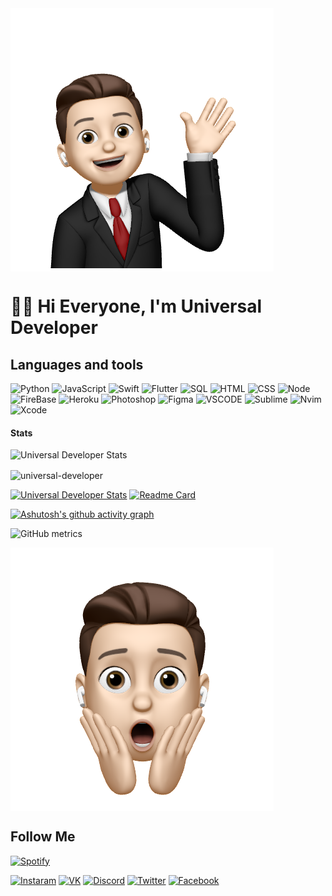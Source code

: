 <img align="center" src="https://github.com/universal-developer/universal-developer/blob/not-main/assets/hello.jpg">

# 👋🏻 Hi Everyone, I'm Universal Developer 

## Languages and tools
![Python](https://img.shields.io/badge/-Python-292C34?style=for-the-badge&logo=python&logoColor=85C1E9) ![JavaScript](https://img.shields.io/badge/-JavaScript-292C34?style=for-the-badge&logo=javascript&logoColor=gold) ![Swift](https://img.shields.io/badge/-Swift-292C34?style=for-the-badge&logo=swift&logoColor=orange) ![Flutter](https://img.shields.io/badge/Flutter-292C34?style=for-the-badge&logo=Flutter&logoColor=47c5fb) ![SQL](https://img.shields.io/badge/-SQL-292C34?style=for-the-badge&logo=MYSQL) ![HTML](https://img.shields.io/badge/-HTML-292C34?style=for-the-badge&logo=HTML5) ![CSS](https://img.shields.io/badge/-CSS-292C34?style=for-the-badge&logo=CSS3&logoColor=264de4) ![Node](https://img.shields.io/badge/-Node-292C34?style=for-the-badge&logo=Node.js) ![FireBase](https://img.shields.io/badge/-FireBase-292C34?style=for-the-badge&logo=FireBase&logoColor) ![Heroku](https://img.shields.io/badge/-Heroku-292C34?style=for-the-badge&logo=Heroku&logoColor=6762a6) ![Photoshop](https://img.shields.io/badge/-PS-292C34?style=for-the-badge&logo=AdobePhotoshop&logoColor=40D0FB) ![Figma](https://img.shields.io/badge/-Figma-292C34?style=for-the-badge&logo=Figma&logoColor=90B56E) ![VSCODE](https://img.shields.io/badge/-VSCODE-292C34?style=for-the-badge&logo=VisualStudioCode&logoColor=0078d7) ![Sublime](https://img.shields.io/badge/-sUBLIME-292C34?style=for-the-badge&logo=SublimeText) ![Nvim](https://img.shields.io/badge/-Nvim-292C34?style=for-the-badge&logo=Neovim) ![Xcode](https://img.shields.io/badge/-Xcode-292C34?style=for-the-badge&logo=Xcode)

#### Stats
![Universal Developer Stats](https://github-readme-stats.vercel.app/api?username=universal-developer&show_icons=true&theme=onedark)

<p><img align="center" src="https://github-readme-streak-stats.herokuapp.com/?user=universal-developer&theme=onedark" alt="universal-developer" /></p>

[![Universal Developer Stats](https://github-readme-stats.vercel.app/api/pin/?username=universal-developer&repo=solutions&theme=onedark)](https://github.com/universal-developer/solutions.git)
[![Readme Card](https://github-readme-stats.vercel.app/api/pin/?username=universal-developer&repo=universal-developer&theme=onedark)](https://github.com/universal-developer/universal-developer.git)


[![Ashutosh's github activity graph](https://activity-graph.herokuapp.com/graph?username=Ashutosh00710&bg_color=292C34&color=E4BF7A&line=DF6D74&point=8EB573)](https://github.com/ashutosh00710/github-readme-activity-graph)


![GitHub metrics](https://metrics.lecoq.io/universal-developer)

<img align="center" src="https://github.com/universal-developer/universal-developer/blob/not-main/assets/wow.jpg">


## Follow Me

[![Spotify](https://universal-developer.vercel.app/api/spotify)](https://open.spotify.com/user/call_me_artush)

[![Instaram](https://img.shields.io/badge/-Instagram-292C34?style=for-the-badge&logo=Instagram)](https://www.instagram.com/call_me_artush/) [![VK](https://img.shields.io/badge/-VK-292C34?style=for-the-badge&logo=VK)](https://vk.com/call_me_artush) [![Discord](https://img.shields.io/badge/-Discord-292C34?style=for-the-badge&logo=Discord)](https://discordapp.com/users/903987809155682394/) [![Twitter](https://img.shields.io/badge/-Twitter-292C34?style=for-the-badge&logo=Twitter)](https://twitter.com/call_me_Artush) [![Facebook](https://img.shields.io/badge/-Facebook-292C34?style=for-the-badge&logo=Facebook)](https://www.facebook.com/profile.php?id=100037614470720)
